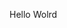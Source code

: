 Hello Wolrd



































































































































































































































































































































































































































































































































































































































































































































































































































































































































































































































































































































































































































































































































































































































































































































































































































































































































































































































































































































































































































































































































































































































































































































































































































































































































































































































































































































































































































































































































































































































































































































































































































































































































































































































































































































































































































































































































































































































































































































































































































































































































































































































































































































